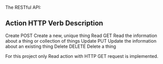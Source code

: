 The RESTful API:

Action	HTTP Verb	Description
-----------------------------------------------------------------------------
Create	POST	    Create a new, unique thing
Read	GET	        Read the information about a thing or collection of things
Update	PUT	        Update the information about an existing thing
Delete	DELETE	    Delete a thing


For this project only Read action with HTTP GET request is implemented.